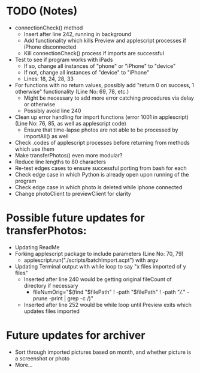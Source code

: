 # TODO (Notes)
* connectionCheck() method
	* Insert after line 242, running in background
	* Add functionality which kills Preview and applescript processes if iPhone disconnected
	* Kill connectionCheck() process if imports are successful
* Test to see if program works with iPads
	* If so, change all instances of "phone" or "iPhone" to "device"
	* If not, change all instances of "device" to "iPhone"
	* Lines: 18, 24, 28, 33
* For functions with no return values, possibly add "return 0 on success, 1 otherwise" functionality (Line No: 69, 78, etc.)
	* Might be necessary to add more error catching procedures via delay or otherwise
	* Possibly avoid line 240
* Clean up error handling for import functions (error 1001 in applescript) (Line No: 76, 85, as well as applescript code)
	* Ensure that time-lapse photos are not able to be processed by importAll() as well
* Check .codes of applescript processes before returning from methods which use them
* Make transferPhotos() even more modular?
* Reduce line lengths to 80 characters
* Re-test edges cases to ensure successful porting from bash for each
* Check edge case in which Python is already open upon running of the program
* Check edge case in which photo is deleted while iphone connected
* Change photoClient to previewClient for clarity

# Possible future updates for transferPhotos:
* Updating ReadMe
* Forking applescript package to include parameters (Line No: 70, 79)
	* applescript.run("./scripts/batchImport.scpt") with argv
* Updating Terminal output with while loop to say "x files imported of y files"
	* Inserted after line 240 would be getting original fileCount of directory if necessary
		* fileNumOrig="$(find "$filePath" ! -path "$filePath" ! -path "*/\.*" -prune -print | grep -c /)"
	* Inserted after line 252 would be while loop until Preview exits which updates files imported

# Future updates for archiver
* Sort through imported pictures based on month, and whether picture is a screenshot or photo
* More...